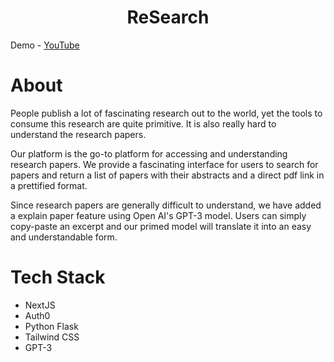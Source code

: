 <h1 align="center">
ReSearch
</h1>

Demo - [YouTube](https://www.youtube.com/watch?v=JnMSISVfTYc)

<h1>About</h1>

<p> People publish a lot of fascinating research out to the world, yet the tools to consume this research are quite primitive. It is also really hard to understand the research papers. </p>
  
<p> Our platform is the go-to platform for accessing and understanding research papers. We provide a fascinating interface for users to search for papers and return a list of papers with their abstracts and a direct pdf link in a prettified format.

Since research papers are generally difficult to understand, we have added a explain paper feature using Open AI's GPT-3 model. Users can simply copy-paste an excerpt and our primed model will translate it into an easy and understandable form.

</p>
  
<h1> Tech Stack</h1>

<ul>
  <li>NextJS</li>
  <li>Auth0</li>
  <li>Python Flask</li>
  <li>Tailwind CSS</li>
  <li>GPT-3</li>
</ul>
